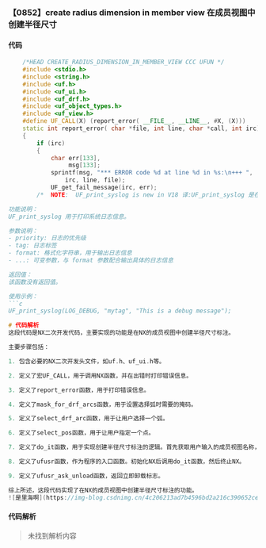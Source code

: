 ### 【0852】create radius dimension in member view 在成员视图中创建半径尺寸

#### 代码

```cpp
    /*HEAD CREATE_RADIUS_DIMENSION_IN_MEMBER_VIEW CCC UFUN */  
    #include <stdio.h>  
    #include <string.h>  
    #include <uf.h>  
    #include <uf_ui.h>  
    #include <uf_drf.h>  
    #include <uf_object_types.h>  
    #include <uf_view.h>  
    #define UF_CALL(X) (report_error( __FILE__, __LINE__, #X, (X)))  
    static int report_error( char *file, int line, char *call, int irc)  
    {  
        if (irc)  
        {  
            char err[133],  
                 msg[133];  
            sprintf(msg, "*** ERROR code %d at line %d in %s:\n+++ ",  
                irc, line, file);  
            UF_get_fail_message(irc, err);  
        /*  NOTE:  UF_print_syslog is new in V18 译:UF_print_syslog 是在 V18 中新增的函数。

功能说明：
UF_print_syslog 用于打印系统日志信息。

参数说明：
- priority: 日志的优先级
- tag: 日志标签
- format: 格式化字符串，用于输出日志信息
- ...: 可变参数，与 format 参数配合输出具体的日志信息

返回值：
该函数没有返回值。

使用示例：
```c
UF_print_syslog(LOG_DEBUG, "mytag", "This is a debug message");

```

```cpp
# 代码解析
这段代码是NX二次开发代码，主要实现的功能是在NX的成员视图中创建半径尺寸标注。

主要步骤包括：

1. 包含必要的NX二次开发头文件，如uf.h、uf_ui.h等。

2. 定义了宏UF_CALL，用于调用NX函数，并在出错时打印错误信息。

3. 定义了report_error函数，用于打印错误信息。

4. 定义了mask_for_drf_arcs函数，用于设置选择弧时需要的掩码。

5. 定义了select_drf_arc函数，用于让用户选择一个弧。

6. 定义了select_pos函数，用于让用户指定一个点。

7. 定义了do_it函数，用于实现创建半径尺寸标注的逻辑。首先获取用户输入的成员视图名称，然后获取视图tag，展开视图。之后进入循环，让用户选择弧和尺寸原点，在每次循环中调用UF_DRF_create_radius_dim函数创建一个半径尺寸标注。

8. 定义了ufusr函数，作为程序的入口函数。初始化NX后调用do_it函数，然后终止NX。

9. 定义了ufusr_ask_unload函数，返回立即卸载标志。

综上所述，这段代码实现了在NX的成员视图中创建半径尺寸标注的功能。
![是里海啊](https://img-blog.csdnimg.cn/4c206213ad7b4596bd2a216c390652ce.gif#pic_center)


```

#### 代码解析
> 未找到解析内容

